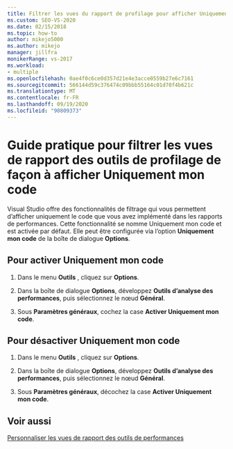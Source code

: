 ```yaml
---
title: Filtrer les vues du rapport de profilage pour afficher Uniquement mon code
ms.custom: SEO-VS-2020
ms.date: 02/15/2018
ms.topic: how-to
author: mikejo5000
ms.author: mikejo
manager: jillfra
monikerRange: vs-2017
ms.workload:
- multiple
ms.openlocfilehash: 0ae4f0c6ce0d357d21e4e3acce0559b27e6c7161
ms.sourcegitcommit: 566144d59c376474c09bbb55164c01d70f4b621c
ms.translationtype: MT
ms.contentlocale: fr-FR
ms.lasthandoff: 09/19/2020
ms.locfileid: "90809373"
---
```

# <a name="how-to-filter-profiling-tools-report-views-to-display-just-my-code"></a>Guide pratique pour filtrer les vues de rapport des outils de profilage de façon à afficher Uniquement mon code

Visual Studio offre des fonctionnalités de filtrage qui vous permettent d’afficher uniquement le code que vous avez implémenté dans les rapports de performances. Cette fonctionnalité se nomme Uniquement mon code et est activée par défaut. Elle peut être configurée via l’option **Uniquement mon code** de la boîte de dialogue **Options**.

## <a name="to-enable-just-my-code"></a>Pour activer Uniquement mon code

1. Dans le menu **Outils** , cliquez sur **Options**.

2. Dans la boîte de dialogue **Options**, développez **Outils d’analyse des performances**, puis sélectionnez le nœud **Général**.

3. Sous **Paramètres généraux**, cochez la case **Activer Uniquement mon code**.

## <a name="to-disable-just-my-code"></a>Pour désactiver Uniquement mon code

1. Dans le menu **Outils** , cliquez sur **Options**.

2. Dans la boîte de dialogue **Options**, développez **Outils d’analyse des performances**, puis sélectionnez le nœud **Général**.

3. Sous **Paramètres généraux**, décochez la case **Activer Uniquement mon code**.

## <a name="see-also"></a>Voir aussi

[Personnaliser les vues de rapport des outils de performances](../profiling/customizing-performance-tools-report-views.md)
